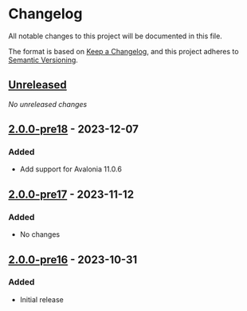 # Changelog

All notable changes to this project will be documented in this file.

The format is based on [Keep a Changelog](https://keepachangelog.com/en/1.0.0/),
and this project adheres to [Semantic Versioning](https://semver.org/spec/v2.0.0.html).

## [Unreleased]
_No unreleased changes_

## [2.0.0-pre18] - 2023-12-07
### Added
- Add support for Avalonia 11.0.6

## [2.0.0-pre17] - 2023-11-12
### Added
- No changes

## [2.0.0-pre16] - 2023-10-31
### Added
- Initial release

[unreleased]: https://github.com/fabulous-dev/Fabulous.Avalonia.ColorPicker/compare/2.0.0-pre18...HEAD
[2.0.0-pre18]: https://github.com/fabulous-dev/Fabulous.Avalonia.ColorPicker/releases/tag/2.0.0-pre18
[2.0.0-pre17]: https://github.com/fabulous-dev/Fabulous.Avalonia.ColorPicker/releases/tag/2.0.0-pre17
[2.0.0-pre16]: https://github.com/fabulous-dev/Fabulous.Avalonia.ColorPicker/releases/tag/2.0.0-pre16

